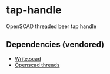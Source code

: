 # tap-handle
OpenSCAD threaded beer tap handle

## Dependencies (vendored)
* [Write.scad](https://www.thingiverse.com/thing:16193)
* [Openscad threads](http://dkprojects.net/openscad-threads/)
